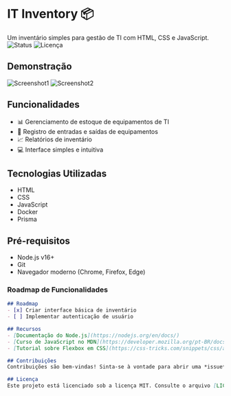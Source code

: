 # IT Inventory 📦
Um inventário simples para gestão de TI com HTML, CSS e JavaScript.
![Status](https://img.shields.io/badge/status-em%20desenvolvimento-yellow)
![Licença](https://img.shields.io/github/license/seuusuario/seuprojeto)

## Demonstração
![Screenshot1](https://i.postimg.cc/MpLf62Y5/image.png)
![Screenshot2](https://i.postimg.cc/ZR8Wx9zs/image.png)

## Funcionalidades
- 📊 Gerenciamento de estoque de equipamentos de TI
- 🔄 Registro de entradas e saídas de equipamentos
- 📈 Relatórios de inventário
- 💻 Interface simples e intuitiva

## Tecnologias Utilizadas
- HTML
- CSS
- JavaScript
- Docker
- Prisma

## Pré-requisitos
- Node.js v16+
- Git
- Navegador moderno (Chrome, Firefox, Edge)


### **Roadmap de Funcionalidades**
```markdown
## Roadmap
- [x] Criar interface básica de inventário
- [ ] Implementar autenticação de usuário

## Recursos
- [Documentação do Node.js](https://nodejs.org/en/docs/)
- [Curso de JavaScript no MDN](https://developer.mozilla.org/pt-BR/docs/Web/JavaScript)
- [Tutorial sobre Flexbox em CSS](https://css-tricks.com/snippets/css/a-guide-to-flexbox/)

## Contribuições
Contribuições são bem-vindas! Sinta-se à vontade para abrir uma *issue* ou enviar um *pull request*.

## Licença
Este projeto está licenciado sob a licença MIT. Consulte o arquivo [LICENSE](./LICENSE) para mais detalhes.
